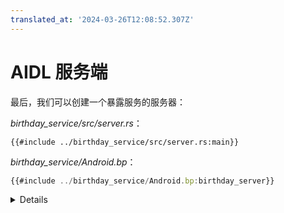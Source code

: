 ```yaml
---
translated_at: '2024-03-26T12:08:52.307Z'
---
```


# AIDL 服务端

最后，我们可以创建一个暴露服务的服务器：

_birthday_service/src/server.rs_：

```rust,ignore
{{#include ../birthday_service/src/server.rs:main}}
```

_birthday_service/Android.bp_：

```javascript
{{#include ../birthday_service/Android.bp:birthday_server}}
```

<details>

将用户定义的服务实现（在本例中是实现了 `IBirthdayService` 的 `BirthdayService` 类型）开启为一个 Binder 服务的过程包含多个步骤，可能比学生们在 C++ 或其他语言中使用 Binder 时习惯的要复杂。向学生解释每个步骤为何必要。

1. 创建你的服务类型的实例（`BirthdayService`）。
2. 将服务对象包装在相应的 `Bn*` 类型中（本例中是 `BnBirthdayService`）。这个类型由 Binder 生成，提供了由 C++ 中的 `BnBinder` 基类提供的常见 Binder 功能。我们在 Rust 中没有继承，所以我们使用组合，把我们的 `BirthdayService` 放到生成的 `BnBinderService` 中。
3. 调用 `add_service`，给它一个服务标识符和你的服务对象（示例中的 `BnBirthdayService` 对象）。
4. 调用 `join_thread_pool` 将当前线程加入 Binder 的线程池并开始监听连接。

</details>
